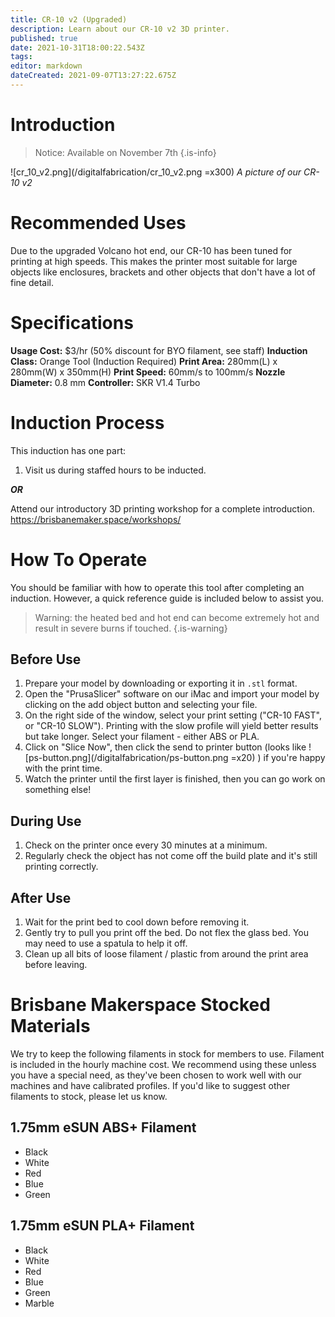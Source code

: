 ```yaml
---
title: CR-10 v2 (Upgraded)
description: Learn about our CR-10 v2 3D printer.
published: true
date: 2021-10-31T18:00:22.543Z
tags: 
editor: markdown
dateCreated: 2021-09-07T13:27:22.675Z
---
```


# Introduction
> Notice: Available on November 7th
{.is-info}

![cr_10_v2.png](/digitalfabrication/cr_10_v2.png =x300)
*A picture of our CR-10 v2*

# Recommended Uses
Due to the upgraded Volcano hot end, our CR-10 has been tuned for printing at high speeds. This makes the printer most suitable for large objects like enclosures, brackets and other objects that don't have a lot of fine detail.

# Specifications
**Usage Cost:** $3/hr (50% discount for BYO filament, see staff)
**Induction Class:** Orange Tool (Induction Required)
**Print Area:** 280mm(L) x 280mm(W) x 350mm(H)
**Print Speed:** 60mm/s to 100mm/s
**Nozzle Diameter:** 0.8 mm
**Controller:** SKR V1.4 Turbo 

# Induction Process
This induction has one part:

1. Visit us during staffed hours to be inducted.

***OR***

Attend our introductory 3D printing workshop for a complete introduction. https://brisbanemaker.space/workshops/

# How To Operate
You should be familiar with how to operate this tool after completing an induction. However, a quick reference guide is included below to assist you.

> Warning: the heated bed and hot end can become extremely hot and result in severe burns if touched.
{.is-warning}

## Before Use
1. Prepare your model by downloading or exporting it in `.stl` format.
2. Open the "PrusaSlicer" software on our iMac and import your model by clicking on the add object button and selecting your file.
3. On the right side of the window, select your print setting ("CR-10 FAST", or "CR-10 SLOW"). Printing with the slow profile will yield better results but take longer. Select your filament - either ABS or PLA.
4. Click on "Slice Now", then click the send to printer button (looks like ![ps-button.png](/digitalfabrication/ps-button.png =x20) ) if you're happy with the print time.
5. Watch the printer until the first layer is finished, then you can go work on something else!

## During Use
1. Check on the printer once every 30 minutes at a minimum.
2. Regularly check the object has not come off the build plate and it's still printing correctly.

## After Use
1. Wait for the print bed to cool down before removing it.
2. Gently try to pull you print off the bed. Do not flex the glass bed. You may need to use a spatula to help it off.
3. Clean up all bits of loose filament / plastic from around the print area before leaving.

# Brisbane Makerspace Stocked Materials
We try to keep the following filaments in stock for members to use. Filament is included in the hourly machine cost. We recommend using these unless you have a special need, as they've been chosen to work well with our machines and have calibrated profiles. If you'd like to suggest other filaments to stock, please let us know.

## 1.75mm eSUN ABS+ Filament
* Black
* White
* Red
* Blue
* Green

## 1.75mm eSUN PLA+ Filament
* Black
* White
* Red
* Blue
* Green
* Marble